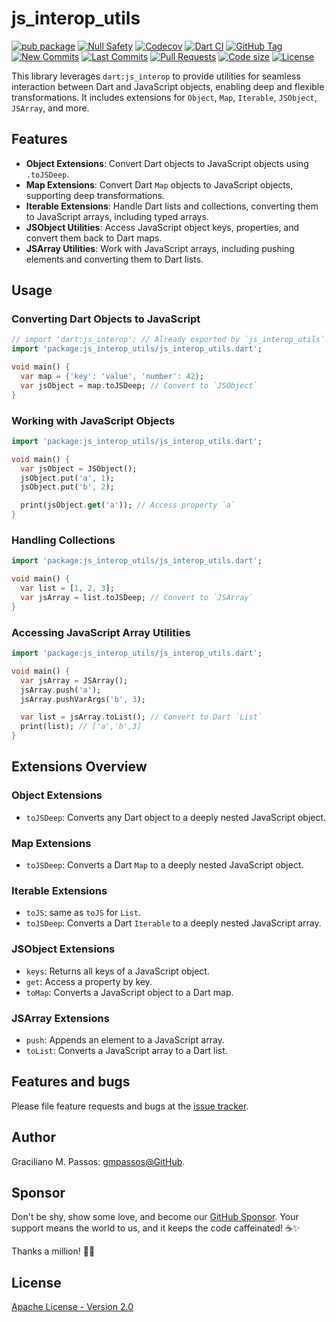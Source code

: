 # js_interop_utils

[![pub package](https://img.shields.io/pub/v/js_interop_utils.svg?logo=dart&logoColor=00b9fc)](https://pub.dartlang.org/packages/js_interop_utils)
[![Null Safety](https://img.shields.io/badge/null-safety-brightgreen)](https://dart.dev/null-safety)
[![Codecov](https://img.shields.io/codecov/c/github/gmpassos/js_interop_utils)](https://app.codecov.io/gh/gmpassos/js_interop_utils)
[![Dart CI](https://github.com/gmpassos/js_interop_utils/actions/workflows/dart.yml/badge.svg?branch=master)](https://github.com/gmpassos/js_interop_utils/actions/workflows/dart.yml)
[![GitHub Tag](https://img.shields.io/github/v/tag/gmpassos/js_interop_utils?logo=git&logoColor=white)](https://github.com/gmpassos/js_interop_utils/releases)
[![New Commits](https://img.shields.io/github/commits-since/gmpassos/js_interop_utils/latest?logo=git&logoColor=white)](https://github.com/gmpassos/js_interop_utils/network)
[![Last Commits](https://img.shields.io/github/last-commit/gmpassos/js_interop_utils?logo=git&logoColor=white)](https://github.com/gmpassos/js_interop_utils/commits/master)
[![Pull Requests](https://img.shields.io/github/issues-pr/gmpassos/js_interop_utils?logo=github&logoColor=white)](https://github.com/gmpassos/js_interop_utils/pulls)
[![Code size](https://img.shields.io/github/languages/code-size/gmpassos/js_interop_utils?logo=github&logoColor=white)](https://github.com/gmpassos/js_interop_utils)
[![License](https://img.shields.io/github/license/gmpassos/js_interop_utils?logo=open-source-initiative&logoColor=green)](https://github.com/gmpassos/js_interop_utils/blob/master/LICENSE)

This library leverages `dart:js_interop` to provide utilities for seamless interaction between Dart and JavaScript
objects, enabling deep and flexible transformations.
It includes extensions for `Object`, `Map`, `Iterable`, `JSObject`, `JSArray`, and more.

## Features

- **Object Extensions**: Convert Dart objects to JavaScript objects using `.toJSDeep`.
- **Map Extensions**: Convert Dart `Map` objects to JavaScript objects, supporting deep transformations.
- **Iterable Extensions**: Handle Dart lists and collections, converting them to JavaScript arrays, including typed
  arrays.
- **JSObject Utilities**: Access JavaScript object keys, properties, and convert them back to Dart maps.
- **JSArray Utilities**: Work with JavaScript arrays, including pushing elements and converting them to Dart lists.

## Usage

### Converting Dart Objects to JavaScript

```dart
// import 'dart:js_interop'; // Already exported by `js_interop_utils`
import 'package:js_interop_utils/js_interop_utils.dart';

void main() {
  var map = {'key': 'value', 'number': 42};
  var jsObject = map.toJSDeep; // Convert to `JSObject`
}
```

### Working with JavaScript Objects

```dart
import 'package:js_interop_utils/js_interop_utils.dart';

void main() {
  var jsObject = JSObject();
  jsObject.put('a', 1);
  jsObject.put('b', 2);

  print(jsObject.get('a')); // Access property `a`
}
```

### Handling Collections

```dart
import 'package:js_interop_utils/js_interop_utils.dart';

void main() {
  var list = [1, 2, 3];
  var jsArray = list.toJSDeep; // Convert to `JSArray`
}
```

### Accessing JavaScript Array Utilities

```dart
import 'package:js_interop_utils/js_interop_utils.dart';

void main() {
  var jsArray = JSArray();
  jsArray.push('a');
  jsArray.pushVarArgs('b', 3);

  var list = jsArray.toList(); // Convert to Dart `List`
  print(list); // ['a','b',3]
}
```

## Extensions Overview

### Object Extensions

- `toJSDeep`: Converts any Dart object to a deeply nested JavaScript object.

### Map Extensions

- `toJSDeep`: Converts a Dart `Map` to a deeply nested JavaScript object.

### Iterable Extensions

- `toJS`: same as `toJS` for `List`.
- `toJSDeep`: Converts a Dart `Iterable` to a deeply nested JavaScript array.

### JSObject Extensions

- `keys`: Returns all keys of a JavaScript object.
- `get`: Access a property by key.
- `toMap`: Converts a JavaScript object to a Dart map.

### JSArray Extensions

- `push`: Appends an element to a JavaScript array.
- `toList`: Converts a JavaScript array to a Dart list.

## Features and bugs

Please file feature requests and bugs at the [issue tracker][tracker].

[tracker]: https://github.com/gmpassos/js_interop_utils/issues

## Author

Graciliano M. Passos: [gmpassos@GitHub][github].

[github]: https://github.com/gmpassos

## Sponsor

Don't be shy, show some love, and become our [GitHub Sponsor][github_sponsors].
Your support means the world to us, and it keeps the code caffeinated! ☕✨

Thanks a million! 🚀😄

[github_sponsors]: https://github.com/sponsors/gmpassos

## License

[Apache License - Version 2.0][apache_license]

[apache_license]: https://www.apache.org/licenses/LICENSE-2.0.txt
